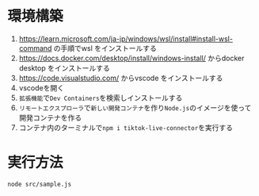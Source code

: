 # 環境構築

1. https://learn.microsoft.com/ja-jp/windows/wsl/install#install-wsl-command の手順でwsl をインストールする
1. https://docs.docker.com/desktop/install/windows-install/ からdocker desktop をインストールする
1. https://code.visualstudio.com/ からvscode をインストールする
1. vscodeを開く
1. `拡張機能`で`Dev Containers`を検索しインストールする
1. `リモートエクスプローラ`で`新しい開発コンテナ`を作り`Node.js`のイメージを使って開発コンテナを作る
1. コンテナ内のターミナルで`npm i tiktok-live-connector`を実行する

# 実行方法
```
node src/sample.js
```


